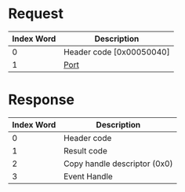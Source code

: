 # Request

| Index Word | Description                             |
|------------|-----------------------------------------|
| 0          | Header code \[0x00050040\]              |
| 1          | [Port](Camera_Services#Port "wikilink") |

# Response

| Index Word | Description                  |
|------------|------------------------------|
| 0          | Header code                  |
| 1          | Result code                  |
| 2          | Copy handle descriptor (0x0) |
| 3          | Event Handle                 |